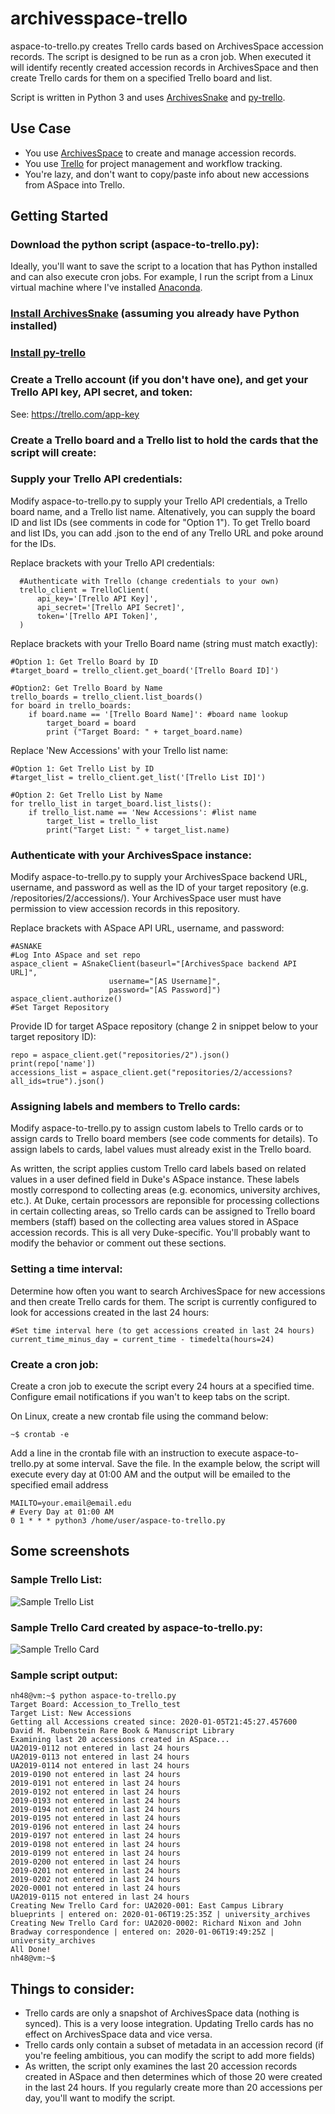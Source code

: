 # archivesspace-trello
aspace-to-trello.py creates Trello cards based on ArchivesSpace accession records. The script is designed to be run as a cron job. When executed it will identify recently created accession records in ArchivesSpace and then create Trello cards for them on a specified Trello board and list.

Script is written in Python 3 and uses [ArchivesSnake](https://github.com/archivesspace-labs/ArchivesSnake) and [py-trello](https://github.com/sarumont/py-trello).

## Use Case
- You use [ArchivesSpace](https://archivesspace.org) to create and manage accession records. 
- You use [Trello](https://trello.com) for project management and workflow tracking. 
- You're lazy, and don't want to copy/paste info about new accessions from ASpace into Trello.

## Getting Started 
### Download the python script (aspace-to-trello.py): 
Ideally, you'll want to save the script to a location that has Python installed and can also execute cron jobs. For example, I run the script from a Linux virtual machine where I've installed [Anaconda](https://www.anaconda.com/distribution/).

### [Install ArchivesSnake](https://github.com/archivesspace-labs/ArchivesSnake#installation) (assuming you already have Python installed)

### [Install py-trello](https://pypi.org/project/py-trello/)

### Create a Trello account (if you don't have one), and get your Trello API key, API secret, and token: 

See: https://trello.com/app-key

### Create a Trello board and a Trello list to hold the cards that the script will create:

### Supply your Trello API credentials:

Modify aspace-to-trello.py to supply your Trello API credentials, a Trello board name, and a Trello list name. Altenatively, you can supply the board ID and list IDs (see comments in code for "Option 1"). To get Trello board and list IDs, you can add .json to the end of any Trello URL and poke around for the IDs.

Replace brackets with your Trello API credentials: 
  ```
    #Authenticate with Trello (change credentials to your own)
    trello_client = TrelloClient(
        api_key='[Trello API Key]',
        api_secret='[Trello API Secret]',
        token='[Trello API Token]',
    )
  ```

Replace brackets with your Trello Board name (string must match exactly):
  
  ```
  #Option 1: Get Trello Board by ID
  #target_board = trello_client.get_board('[Trello Board ID]')

  #Option2: Get Trello Board by Name
  trello_boards = trello_client.list_boards()
  for board in trello_boards:
      if board.name == '[Trello Board Name]': #board name lookup
          target_board = board
          print ("Target Board: " + target_board.name)
  ```
 
 Replace 'New Accessions' with your Trello list name:
    
 ```
 #Option 1: Get Trello List by ID
 #target_list = trello_client.get_list('[Trello List ID]')
        
 #Option 2: Get Trello List by Name
 for trello_list in target_board.list_lists():
     if trello_list.name == 'New Accessions': #list name
         target_list = trello_list
         print("Target List: " + target_list.name)
 ```
    
### Authenticate with your ArchivesSpace instance:
Modify aspace-to-trello.py to supply your ArchivesSpace backend URL, username, and password as well as the ID of your target repository (e.g. /repositories/2/accessions/). Your ArchivesSpace user must have permission to view accession records in this repository.

Replace brackets with ASpace API URL, username, and password:
  ```
  #ASNAKE
  #Log Into ASpace and set repo
  aspace_client = ASnakeClient(baseurl="[ArchivesSpace backend API URL]",
                        username="[AS Username]",
                        password="[AS Password]")
  aspace_client.authorize()
  #Set Target Repository
  ```

Provide ID for target ASpace repository (change 2 in snippet below to your target repository ID):
  ```
  repo = aspace_client.get("repositories/2").json()
  print(repo['name'])
  accessions_list = aspace_client.get("repositories/2/accessions?all_ids=true").json()
  ```

### Assigning labels and members to Trello cards:
Modify aspace-to-trello.py to assign custom labels to Trello cards or to assign cards to Trello board members (see code comments for details). To assign labels to cards, label values must already exist in the Trello board.

As written, the script applies custom Trello card labels based on related values in a user defined field in Duke's ASpace instance. These labels mostly correspond to collecting areas (e.g. economics, university archives, etc.). At Duke, certain processors are reponsible for processing collections in certain collecting areas, so Trello cards can be assigned to Trello board members (staff) based on the collecting area values stored in ASpace accession records. This is all very Duke-specific. You'll probably want to modify the behavior or comment out these sections. 

### Setting a time interval:
Determine how often you want to search ArchivesSpace for new accessions and then create Trello cards for them. The script is currently configured to look for accessions created in the last 24 hours:
```
#Set time interval here (to get accessions created in last 24 hours)
current_time_minus_day = current_time - timedelta(hours=24)
```

### Create a cron job:
Create a cron job to execute the script every 24 hours at a specified time. Configure email notifications if you wan't to keep tabs on the script.

On Linux, create a new crontab file using the command below:
```
~$ crontab -e
```

Add a line in the crontab file with an instruction to execute aspace-to-trello.py at some interval. Save the file. In the example below, the script will execute every day at 01:00 AM and the output will be emailed to the specified email address 

```
MAILTO=your.email@email.edu
# Every Day at 01:00 AM
0 1 * * * python3 /home/user/aspace-to-trello.py
```

## Some screenshots

### Sample Trello List:
![Sample Trello List](/screenshots/trello_card_list.JPG)

### Sample Trello Card created by aspace-to-trello.py:
![Sample Trello Card](/screenshots/trello_card_example2.JPG)

### Sample script output:
```
nh48@vm:~$ python aspace-to-trello.py
Target Board: Accession_to_Trello_test
Target List: New Accessions
Getting all Accessions created since: 2020-01-05T21:45:27.457600
David M. Rubenstein Rare Book & Manuscript Library
Examining last 20 accessions created in ASpace...
UA2019-0112 not entered in last 24 hours
UA2019-0113 not entered in last 24 hours
UA2019-0114 not entered in last 24 hours
2019-0190 not entered in last 24 hours
2019-0191 not entered in last 24 hours
2019-0192 not entered in last 24 hours
2019-0193 not entered in last 24 hours
2019-0194 not entered in last 24 hours
2019-0195 not entered in last 24 hours
2019-0196 not entered in last 24 hours
2019-0197 not entered in last 24 hours
2019-0198 not entered in last 24 hours
2019-0199 not entered in last 24 hours
2019-0200 not entered in last 24 hours
2019-0201 not entered in last 24 hours
2019-0202 not entered in last 24 hours
2020-0001 not entered in last 24 hours
UA2019-0115 not entered in last 24 hours
Creating New Trello Card for: UA2020-001: East Campus Library blueprints | entered on: 2020-01-06T19:25:35Z | university_archives
Creating New Trello Card for: UA2020-0002: Richard Nixon and John Bradway correspondence | entered on: 2020-01-06T19:49:25Z | university_archives
All Done!
nh48@vm:~$
```

## Things to consider:
- Trello cards are only a snapshot of ArchivesSpace data (nothing is synced). This is a very loose integration. Updating Trello cards has no effect on ArchivesSpace data and vice versa.
- Trello cards only contain a subset of metadata in an accession record (if you're feeling ambitious, you can modify the script to add more fields)
- As written, the script only examines the last 20 accession records created in ASpace and then determines which of those 20 were created in the last 24 hours. If you regularly create more than 20 accessions per day, you'll want to modify the script.


